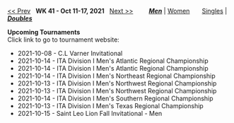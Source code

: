 [<< Prev](men_doubles_2140.md) &nbsp; **WK 41 - Oct 11-17, 2021** &nbsp; [Next >>](men_doubles_2142.md) &nbsp;&nbsp;&nbsp;&nbsp;&nbsp;&nbsp;&nbsp; [***Men***](./men_doubles_2141.md) &#124; [Women](./women_doubles_2141.md) &nbsp;&nbsp;&nbsp;&nbsp;&nbsp; [Singles](./men_singles_2141.md) &#124; [***Doubles***](./men_doubles_2141.md)

**Upcoming Tournaments**  
Click link to go to tournament website:  
- 2021-10-08 - C.L Varner Invitational  
- 2021-10-14 - ITA Division I Men's Atlantic Regional Championship  
- 2021-10-14 - ITA Division I Men's Atlantic Regional Championship  
- 2021-10-14 - ITA Division I Men's Northeast Regional Championship  
- 2021-10-13 - ITA Division I Men's Northwest Regional Championship  
- 2021-10-13 - ITA Division I Men's Northwest Regional Championship  
- 2021-10-14 - ITA Division I Men's Southern Regional Championship  
- 2021-10-13 - ITA Division I Men's Texas Regional Championship  
- 2021-10-15 - Saint Leo Lion Fall Invitational - Men  
